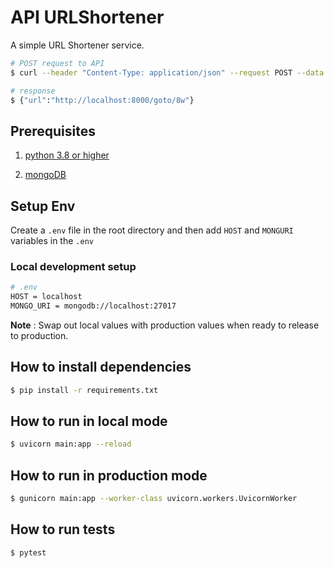 # API URLShortener

A simple URL Shortener service.

```bash
# POST request to API
$ curl --header "Content-Type: application/json" --request POST --data '{"url": "https://www.google.com"}' http://localhost:8000/short-code

# response
$ {"url":"http://localhost:8000/goto/8w"}
```

## Prerequisites

1.  [python 3.8 or higher](https://www.python.org/downloads/)

2.  [mongoDB](https://www.mongodb.com/try/download/community)

## Setup Env

Create a `.env` file in the root directory and then add `HOST` and `MONGURI` variables in the `.env`

### Local development setup

```bash
# .env
HOST = localhost
MONGO_URI = mongodb://localhost:27017
```

**Note** : Swap out local values with production values when ready to release to production.

## How to install dependencies

```bash
$ pip install -r requirements.txt
```

## How to run in local mode

```bash
$ uvicorn main:app --reload
```

## How to run in production mode

```bash
$ gunicorn main:app --worker-class uvicorn.workers.UvicornWorker
```

## How to run tests

```bash
$ pytest
```
